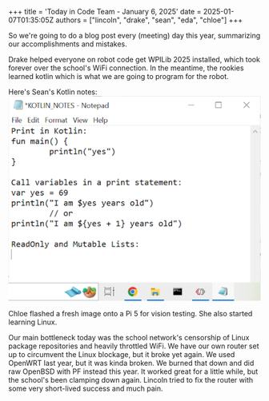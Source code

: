 +++
title = 'Today in Code Team - January 6, 2025'
date = 2025-01-07T01:35:05Z
authors = ["lincoln", "drake", "sean", "eda", "chloe"]
+++

So we're going to do a blog post every (meeting) day this year, summarizing our accomplishments and mistakes.

Drake helped everyone on robot code get WPILib 2025 installed, which took forever over the school's WiFi connection.
In the meantime, the rookies learned kotlin which is what we are going to program for the robot.

Here's Sean's Kotlin notes:
![Sean's Kotlin notes](./assets/jan6-sean-kotlin-notes.png)

Chloe flashed a fresh image onto a Pi 5 for vision testing.
She also started learning Linux.

Our main bottleneck today was the school network's censorship of Linux package repositories and heavily throttled WiFi.
We have our own router set up to circumvent the Linux blockage, but it broke yet again.
We used OpenWRT last year, but it was kinda broken.
We burned that down and did raw OpenBSD with PF instead this year.
It worked great for a little while, but the school's been clamping down again.
Lincoln tried to fix the router with some very short-lived success and much pain.
